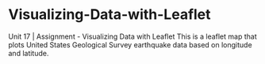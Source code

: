 # Visualizing-Data-with-Leaflet
Unit 17 | Assignment - Visualizing Data with Leaflet
This is a leaflet map that plots United States Geological Survey earthquake data based on longitude and latitude.
